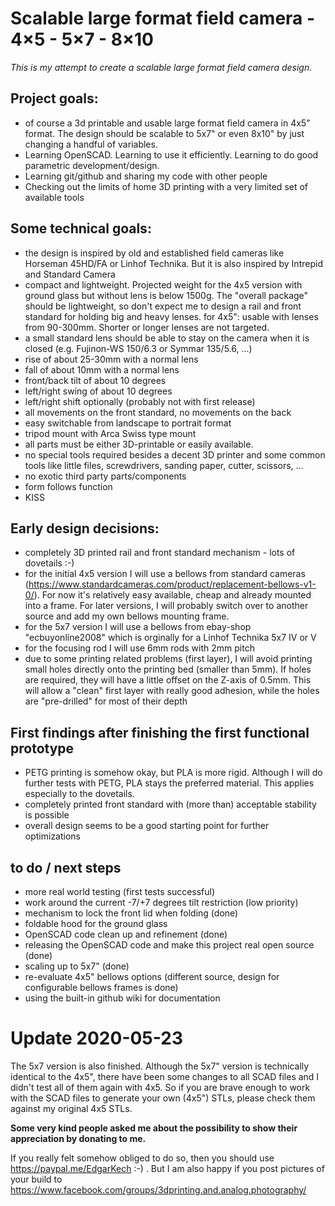# Scalable large format field camera - 4&times;5 - 5&times;7 - 8&times;10

_This is my attempt to create a scalable large format field camera design._

## Project goals:
- of course a 3d printable and usable large format field camera in 4x5" format. The design should be scalable to 5x7" or even 8x10" by just changing a handful of variables.
- Learning OpenSCAD. Learning to use it efficiently. Learning to do good parametric development/design.
- Learning git/github and sharing my code with other people
- Checking out the limits of home 3D printing with a very limited set of available tools

## Some technical goals:
- the design is inspired by old and established field cameras like Horseman 45HD/FA or Linhof Technika. But it is also inspired by Intrepid and Standard Camera
- compact and lightweight. Projected weight for the 4x5 version with ground glass but without lens is below 1500g. The "overall package" should be lightweight, so don't expect me to design a rail and front standard for holding big and heavy lenses. for 4x5": usable with lenses from 90-300mm. Shorter or longer lenses are not targeted.
- a small standard lens should be able to stay on the camera when it is closed (e.g. Fujinon-WS 150/6.3 or Symmar 135/5.6, ...)
- rise of about 25-30mm with a normal lens
- fall of about 10mm with a normal lens
- front/back tilt of about 10 degrees
- left/right swing of about 10 degrees
- left/right shift optionally (probably not with first release)
- all movements on the front standard, no movements on the back
- easy switchable from landscape to portrait format
- tripod mount with Arca Swiss type mount
- all parts must be either 3D-printable or easily available.
- no special tools required besides a decent 3D printer and some common tools like little files, screwdrivers, sanding paper, cutter, scissors, ...
- no exotic third party parts/components
- form follows function
- KISS

## Early design decisions:
- completely 3D printed rail and front standard mechanism - lots of dovetails :-)
- for the initial 4x5 version I will use a bellows from standard cameras (https://www.standardcameras.com/product/replacement-bellows-v1-0/). For now it's relatively easy available, cheap and already mounted into a frame. For later versions, I will probably switch over to another source and add my own bellows mounting frame.
- for the 5x7 version I will use a bellows from ebay-shop "ecbuyonline2008" which is orginally for a Linhof Technika 5x7 IV or V
- for the focusing rod I will use 6mm rods with 2mm pitch
- due to some printing related problems (first layer), I will avoid printing small holes directly onto the printing bed (smaller than 5mm). If holes are required, they will have a little offset on the Z-axis of 0.5mm. This will allow a "clean" first layer with really good adhesion, while the holes are "pre-drilled" for most of their depth

## First findings after finishing the first functional prototype
- PETG printing is somehow okay, but PLA is more rigid. Although I will do further tests with PETG, PLA stays the preferred material. This applies especially to the dovetails.
- completely printed front standard with (more than) acceptable stability is possible
- overall design seems to be a good starting point for further optimizations

## to do / next steps
- more real world testing (first tests successful)
- work around the current -7/+7 degrees tilt restriction (low priority)
- mechanism to lock the front lid when folding (done)
- foldable hood for the ground glass
- OpenSCAD code clean up and refinement (done)
- releasing the OpenSCAD code and make this project real open source  (done)
- scaling up to 5x7" (done)
- re-evaluate 4x5" bellows options (different source, design for configurable bellows frames is done) 
- using the built-in github wiki for documentation

# Update 2020-05-23
The 5x7 version is also finished. Although the 5x7" version is technically identical to the 4x5", there have been some changes to all SCAD files and I didn't test all of them again with 4x5. 
So if you are brave enough to work with the SCAD files to generate your own (4x5") STLs, please check them against my original 4x5 STLs.

**Some very kind people asked me about the possibility to show their appreciation by donating to me.**

If you really felt somehow obliged to do so, then you should use https://paypal.me/EdgarKech :-) .
But I am also happy if you post pictures of your build to https://www.facebook.com/groups/3dprinting.and.analog.photography/


